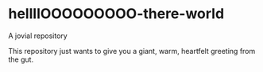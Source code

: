 # hellllOOOOOOOOO-there-world
A jovial repository


This repository just wants to give you a giant, warm, heartfelt greeting from the gut.
